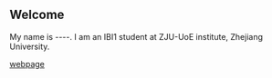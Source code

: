 
## Welcome 

My name is ----. 
I am an IBI1 student at ZJU-UoE institute, Zhejiang University.

[webpage](https://c.zju.edu.cn/) 